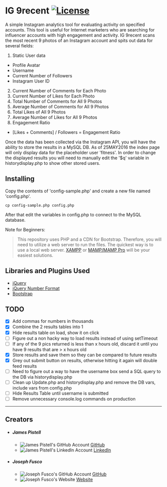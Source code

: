 # IG 9recent [![License](https://img.shields.io/badge/license-GPL--2.0%2B-green.svg)](http://www.gnu.org/licenses/gpl-2.0.html)

A simple Instagram analytics tool for evaluating activity on specified accounts. This tool is useful for Internet marketers who are searching for influencer accounts with high engagement and activity. IG 9recent scans the most recent 9 photos of an Instagram account and spits out data for several fields:

1. Static User data
  * Profile Avatar
  * Username
  * Current Number of Followers
  * Instagram User ID
2. Current Number of Comments for Each Photo
3. Current Number of Likes for Each Photo
4. Total Number of Comments for All 9 Photos
5. Average Number of Comments for All 9 Photos
6. Total Likes of All 9 Photos
7. Average Number of Likes for All 9 Photos
8. Engagement Ratio
  * [Likes + Comments] / Followers = Engagement Ratio

Once the data has been collected via the Instagram API, you will have the ability to store the results in a MySQL DB. As of 25MAY2016 the index page will only display data for the placeholder user 'fitness'. In order to change the displayed results you will need to manually edit the '$q' variable in historydisplay.php to show other stored users.

## Installing
Copy the contents of 'config-sample.php' and create a new file named 'config.php'.

```
cp config-sample.php config.php
```

After that edit the variables in config.php to connect to the MySQL database.

Note for Beginners:
>This repository uses PHP and a CDN for Bootstrap.
>Therefore, you will need to utilize a web server to run the files. The quickest way is to use a local web server.
>[XAMPP](https://www.apachefriends.org/) or [MAMP/MAMP Pro](https://www.mamp.info/en/) will be your easiest solutions.  

## Libraries and Plugins Used

+ [jQuery](http://jquery.com)
+ [jQuery Number Format](https://www.customd.com/articles/14/jquery-number-format-redux)
+ [Bootstrap](http://getbootstrap.com)


## TODO
- [x] Add commas for numbers in thousands
- [x] Combine the 2 results tables into 1
- [x] Hide results table on load, show it on click
- [ ] Figure out a non hacky way to load results instead of using setTimeout
- [ ] If any of the 9 pics returned is less than x hours old, discard it until you have 9 results that are > x hours old
- [x] Store results and save them so they can be compared to future results
- [x] Grey out submit button on results, otherwise hitting it again will double feed results
- [ ] Need to figure out a way to have the username box send a SQL query to the DB via historydisplay.php
- [ ] Clean up Update.php and historydisplay.php and remove the DB vars, include vars from config.php
- [ ] Hide Results Table until username is submitted
- [ ] Remove unnecessary console.log commands on production

---
## Creators

+ ##### James Pistell
  * ![James Pistell's GitHub Account](http://i.imgur.com/Myo5q9q.png "James Pistells GitHub Account") [GitHub](https://github.com/pistell)  
  * ![James Pistell's LinkedIn Account](http://i.imgur.com/Oq9lKwx.png "James Pistells LinkedIn Account") [LinkedIn](https://www.linkedin.com/in/jamespistell)

+ ##### Joseph Fusco
  * ![Joseph Fusco's GitHub Account](http://i.imgur.com/Myo5q9q.png "Joseph Fucsos GitHub Account") [GitHub](https://github.com/josephfusco)
  * ![Joseph Fusco's Website](http://i.imgur.com/HBak7o7.png "Joseph Fucsos Website") [Website](http://josephfus.co/)
